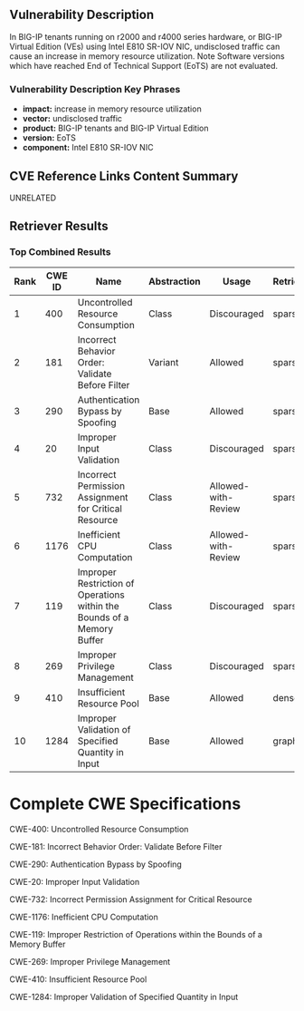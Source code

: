 ## Vulnerability Description
In BIG-IP tenants running on r2000 and r4000 series hardware, or BIG-IP Virtual Edition (VEs) using Intel E810 SR-IOV NIC, undisclosed traffic can cause an increase in memory resource utilization. Note Software versions which have reached End of Technical Support (EoTS) are not evaluated.

### Vulnerability Description Key Phrases
- **impact:** increase in memory resource utilization
- **vector:** undisclosed traffic
- **product:** BIG-IP tenants and BIG-IP Virtual Edition
- **version:** EoTS
- **component:** Intel E810 SR-IOV NIC

## CVE Reference Links Content Summary
UNRELATED

## Retriever Results

### Top Combined Results

| Rank | CWE ID | Name | Abstraction | Usage  | Retrievers | Individual Scores |
|------|--------|------|-------------|-------|------------|-------------------|
| 1 | 400 | Uncontrolled Resource Consumption | Class | Discouraged | sparse | 0.123 |
| 2 | 181 | Incorrect Behavior Order: Validate Before Filter | Variant | Allowed | sparse | 0.079 |
| 3 | 290 | Authentication Bypass by Spoofing | Base | Allowed | sparse | 0.077 |
| 4 | 20 | Improper Input Validation | Class | Discouraged | sparse | 0.072 |
| 5 | 732 | Incorrect Permission Assignment for Critical Resource | Class | Allowed-with-Review | sparse | 0.072 |
| 6 | 1176 | Inefficient CPU Computation | Class | Allowed-with-Review | sparse | 0.072 |
| 7 | 119 | Improper Restriction of Operations within the Bounds of a Memory Buffer | Class | Discouraged | sparse | 0.071 |
| 8 | 269 | Improper Privilege Management | Class | Discouraged | sparse | 0.071 |
| 9 | 410 | Insufficient Resource Pool | Base | Allowed | dense | 0.453 |
| 10 | 1284 | Improper Validation of Specified Quantity in Input | Base | Allowed | graph | 0.003 |



# Complete CWE Specifications

CWE-400: Uncontrolled Resource Consumption

CWE-181: Incorrect Behavior Order: Validate Before Filter

CWE-290: Authentication Bypass by Spoofing

CWE-20: Improper Input Validation

CWE-732: Incorrect Permission Assignment for Critical Resource

CWE-1176: Inefficient CPU Computation

CWE-119: Improper Restriction of Operations within the Bounds of a Memory Buffer

CWE-269: Improper Privilege Management

CWE-410: Insufficient Resource Pool

CWE-1284: Improper Validation of Specified Quantity in Input